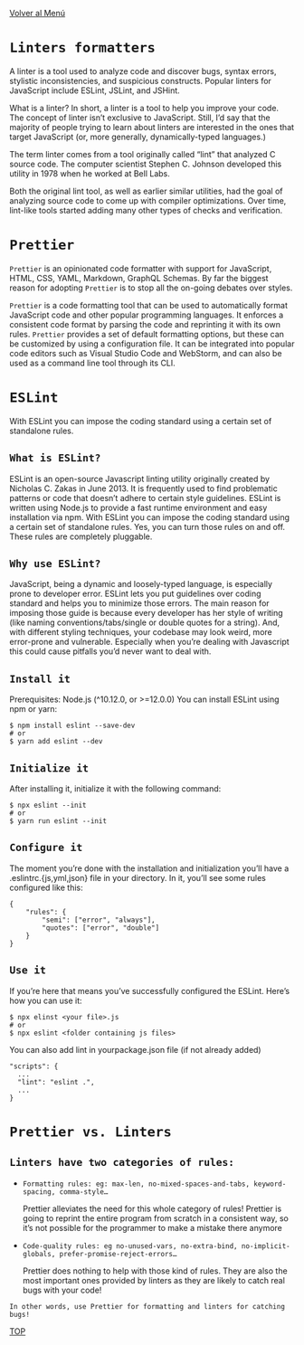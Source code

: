 [Volver al Menú](../root.md)

# `Linters formatters`

A linter is a tool used to analyze code and discover bugs, syntax errors, stylistic inconsistencies, and suspicious constructs. Popular linters for JavaScript include ESLint, JSLint, and JSHint.

What is a linter? In short, a linter is a tool to help you improve your code. The concept of linter isn’t exclusive to JavaScript. Still, I’d say that the majority of people trying to learn about linters are interested in the ones that target JavaScript (or, more generally, dynamically-typed languages.)

The term linter comes from a tool originally called “lint” that analyzed C source code. The computer scientist Stephen C. Johnson developed this utility in 1978 when he worked at Bell Labs.

Both the original lint tool, as well as earlier similar utilities, had the goal of analyzing source code to come up with compiler optimizations. Over time, lint-like tools started adding many other types of checks and verification.

# `Prettier`

`Prettier` is an opinionated code formatter with support for JavaScript, HTML, CSS, YAML, Markdown, GraphQL Schemas. By far the biggest reason for adopting `Prettier` is to stop all the on-going debates over styles.

`Prettier` is a code formatting tool that can be used to automatically format JavaScript code and other popular programming languages. It enforces a consistent code format by parsing the code and reprinting it with its own rules. `Prettier` provides a set of default formatting options, but these can be customized by using a configuration file. It can be integrated into popular code editors such as Visual Studio Code and WebStorm, and can also be used as a command line tool through its CLI.

# `ESLint`

With ESLint you can impose the coding standard using a certain set of standalone rules.

## `What is ESLint?`

ESLint is an open-source Javascript linting utility originally created by Nicholas C. Zakas in June 2013. It is frequently used to find problematic patterns or code that doesn’t adhere to certain style guidelines. ESLint is written using Node.js to provide a fast runtime environment and easy installation via npm.
With ESLint you can impose the coding standard using a certain set of standalone rules. Yes, you can turn those rules on and off. These rules are completely pluggable.

## `Why use ESLint?`

JavaScript, being a dynamic and loosely-typed language, is especially prone to developer error. ESLint lets you put guidelines over coding standard and helps you to minimize those errors. The main reason for imposing those guide is because every developer has her style of writing (like naming conventions/tabs/single or double quotes for a string). And, with different styling techniques, your codebase may look weird, more error-prone and vulnerable. Especially when you’re dealing with Javascript this could cause pitfalls you’d never want to deal with.

## `Install it`

Prerequisites: Node.js (^10.12.0, or >=12.0.0)
You can install ESLint using npm or yarn:

```
$ npm install eslint --save-dev
# or
$ yarn add eslint --dev
```

## `Initialize it`

After installing it, initialize it with the following command:

```
$ npx eslint --init
# or
$ yarn run eslint --init
```

## `Configure it`

The moment you’re done with the installation and initialization you’ll have a .eslintrc.{js,yml,json} file in your directory. In it, you’ll see some rules configured like this:

```
{
    "rules": {
        "semi": ["error", "always"],
        "quotes": ["error", "double"]
    }
}
```

## `Use it`

If you’re here that means you’ve successfully configured the ESLint. Here’s how you can use it:

```
$ npx elinst <your file>.js
# or 
$ npx eslint <folder containing js files>
```

You can also add lint in yourpackage.json file (if not already added)

```
"scripts": {
  ...
  "lint": "eslint .",
  ...
}
```

# `Prettier vs. Linters`

## `Linters have two categories of rules:`

- `Formatting rules: eg: max-len, no-mixed-spaces-and-tabs, keyword-spacing, comma-style…`

    Prettier alleviates the need for this whole category of rules! Prettier is going to reprint the entire program from scratch in a consistent way, so it’s not possible for the programmer to make a mistake there anymore 

- `Code-quality rules: eg no-unused-vars, no-extra-bind, no-implicit-globals, prefer-promise-reject-errors…`

    Prettier does nothing to help with those kind of rules. They are also the most important ones provided by linters as they are likely to catch real bugs with your code!

`In other words, use Prettier for formatting and linters for catching bugs!`

[TOP](#linters-formatters)